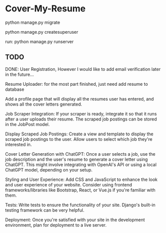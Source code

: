 # Cover-My-Resume

python manage.py migrate

python manage.py createsuperuser

run: python manage.py runserver

## TODO

DONE: User Registration, However I would like to add email verification later in the future...

Resume Uploader: for the most part finished, just need add resume to database

Add a profile page that will display all the resumes user has entered, and shows all the cover letters generated.

Job Scraper Integration: If your scraper is ready, integrate it so that it runs after a user uploads their resume. The scraped job postings can be stored in the JobPost model.

Display Scraped Job Postings: Create a view and template to display the scraped job postings to the user. Allow users to select which job they're interested in.

Cover Letter Generation with ChatGPT: Once a user selects a job, use the job description and the user's resume to generate a cover letter using ChatGPT. This might involve integrating with OpenAI's API or using a local ChatGPT model, depending on your setup.

Styling and User Experience: Add CSS and JavaScript to enhance the look and user experience of your website. Consider using frontend frameworks/libraries like Bootstrap, React, or Vue.js if you're familiar with them.

Tests: Write tests to ensure the functionality of your site. Django's built-in testing framework can be very helpful.

Deployment: Once you're satisfied with your site in the development environment, plan for deployment to a live server.
